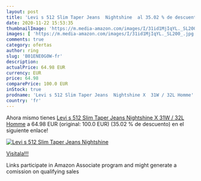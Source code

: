 ```yaml
---
layout: post
title: 'Levi s 512 Slim Taper Jeans  Nightshine  al 35.02 % de descuento'
date: 2020-11-22 15:53:35
thumbnailImage: 'https://m.media-amazon.com/images/I/31id1MjIqYL._SL200_.jpg'
images: [ 'https://m.media-amazon.com/images/I/31id1MjIqYL._SL200_.jpg' ]
comments: true
category: ofertas
author: ring
slug: 'B01ENE0G0W-fr'
description:
actualPrice: 64.98 EUR
currency: EUR
price: 64.98
comparePrice: 100.0 EUR
inStock: true
prodname: 'Levi s 512 Slim Taper Jeans  Nightshine X  31W / 32L Homme'
country: 'fr'
---
```


Ahora mismo tienes [Levi s 512 Slim Taper Jeans  Nightshine X  31W / 32L Homme](https://www.amazon.fr/dp/B01ENE0G0W/?tag=tolees0d-21) a 64.98 EUR (original: 100.0 EUR) (35.02 %  de descuento) en el siguiente enlace!

[![Levi s 512 Slim Taper Jeans  Nightshine ](https://m.media-amazon.com/images/I/31id1MjIqYL._SL200_.jpg)](https://www.amazon.fr/dp/B01ENE0G0W/?tag=tolees0d-21)

[Visítala!!!](https://www.amazon.fr/dp/B01ENE0G0W/?tag=tolees0d-21)

Links participate in Amazon Associate program and might generate a comission on qualifying sales
